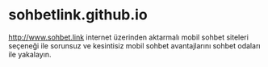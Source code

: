 # sohbetlink.github.io
http://www.sohbet.link internet üzerinden aktarmalı mobil sohbet siteleri seçeneği ile sorunsuz ve kesintisiz mobil sohbet avantajlarını sohbet odaları ile yakalayın.
